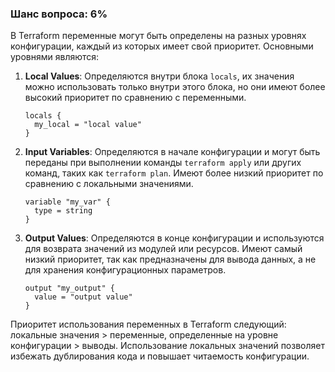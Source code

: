 ### Шанс вопроса: 6%

В Terraform переменные могут быть определены на разных уровнях конфигурации, каждый из которых имеет свой приоритет. Основными уровнями являются:

1. **Local Values**: Определяются внутри блока `locals`, их значения можно использовать только внутри этого блока, но они имеют более высокий приоритет по сравнению с переменными.
   ```hcl
   locals {
     my_local = "local value"
   }
   ```

2. **Input Variables**: Определяются в начале конфигурации и могут быть переданы при выполнении команды `terraform apply` или других команд, таких как `terraform plan`. Имеют более низкий приоритет по сравнению с локальными значениями.
   ```hcl
   variable "my_var" {
     type = string
   }
   ```

3. **Output Values**: Определяются в конце конфигурации и используются для возврата значений из модулей или ресурсов. Имеют самый низкий приоритет, так как предназначены для вывода данных, а не для хранения конфигурационных параметров.
   ```hcl
   output "my_output" {
     value = "output value"
   }
   ```

Приоритет использования переменных в Terraform следующий: локальные значения > переменные, определенные на уровне конфигурации > выводы. Использование локальных значений позволяет избежать дублирования кода и повышает читаемость конфигурации.